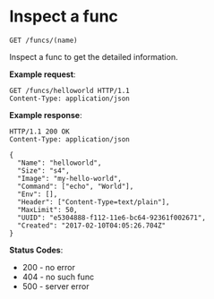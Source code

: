 # Inspect a func

`GET /funcs/(name)`

Inspect a func to get the detailed information.

**Example request**:

```
GET /funcs/helloworld HTTP/1.1
Content-Type: application/json
```

**Example response**:

```
HTTP/1.1 200 OK
Content-Type: application/json

{
  "Name": "helloworld",
  "Size": "s4",
  "Image": "my-hello-world",
  "Command": ["echo", "World"],
  "Env": [],
  "Header": ["Content-Type=text/plain"],
  "MaxLimit": 50,
  "UUID": "e5304888-f112-11e6-bc64-92361f002671",
  "Created": "2017-02-10T04:05:26.704Z"
}
```

**Status Codes**:

* 200 - no error
* 404 - no such func
* 500 - server error
